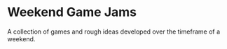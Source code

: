 # Weekend Game Jams

A collection of games and rough ideas developed over the timeframe of a weekend. 
